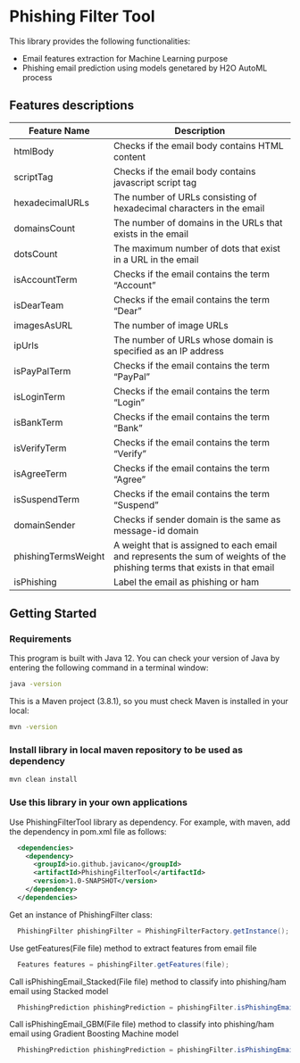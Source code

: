 # Phishing Filter Tool

This library provides the following functionalities:
- Email features extraction for Machine Learning purpose
- Phishing email prediction using models genetared by H2O AutoML process

## Features descriptions

| Feature Name | Description |
|---|---|
| htmlBody | Checks if the email body contains HTML content |
| scriptTag | Checks if the email body contains javascript script tag |
| hexadecimalURLs | The number of URLs consisting of hexadecimal characters in the email |
| domainsCount | The number of domains in the URLs that exists in the email |
| dotsCount | The maximum number of dots that exist in a URL in the email |
| isAccountTerm | Checks if the email contains the term “Account” |
| isDearTeam | Checks if the email contains the term “Dear” |
| imagesAsURL | The number of image URLs |
| ipUrls | The number of URLs whose domain is specified as an IP address |
| isPayPalTerm | Checks if the email contains the term “PayPal” |
| isLoginTerm | Checks if the email contains the term “Login” |
| isBankTerm | Checks if the email contains the term “Bank” |
| isVerifyTerm | Checks if the email contains the term “Verify” |
| isAgreeTerm |Checks if the email contains the term “Agree” |
| isSuspendTerm | Checks if the email contains the term “Suspend” |
| domainSender | Checks if sender domain is the same as message-id domain |
| phishingTermsWeight |A weight that is assigned to each email and represents the sum of weights of the phishing terms that exists in that email|
| isPhishing | Label the email as phishing or ham |

## Getting Started

### Requirements
This program is built with Java 12. You can check your version of Java by entering the following command in a terminal window: 
```sh
java -version
```

This is a Maven project (3.8.1), so you must check Maven is installed in your local:
```sh
mvn -version
```

### Install library in local maven repository to be used as dependency
```sh
mvn clean install
```

### Use this library in your own applications
Use PhishingFilterTool library as dependency. For example, with maven, add the dependency in pom.xml file as follows:
```xml
  <dependencies>
  	<dependency>
      <groupId>io.github.javicano</groupId>
  	  <artifactId>PhishingFilterTool</artifactId>
  	  <version>1.0-SNAPSHOT</version>
    </dependency>
  </dependencies>
```

Get an instance of PhishingFilter class: 
```java
  PhishingFilter phishingFilter = PhishingFilterFactory.getInstance();
```

Use getFeatures(File file) method to extract features from email file
```java
  Features features = phishingFilter.getFeatures(file);
```

Call isPhishingEmail_Stacked(File file) method to classify into phishing/ham email using Stacked model 
```java
  PhishingPrediction phishingPrediction = phishingFilter.isPhishingEmail_Stacked(file);
```

Call isPhishingEmail_GBM(File file) method to classify into phishing/ham email using Gradient Boosting Machine model 
```java
  PhishingPrediction phishingPrediction = phishingFilter.isPhishingEmail_GBM(file);
```
